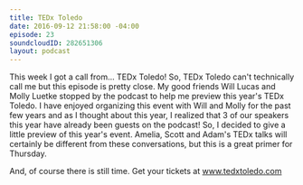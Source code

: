```yaml
---
title: TEDx Toledo
date: 2016-09-12 21:58:00 -04:00
episode: 23
soundcloudID: 282651306
layout: podcast
---
```


This week I got a call from... TEDx Toledo! So, TEDx Toledo can't technically call me but this episode is pretty close. My good friends Will Lucas and Molly Luetke stopped by the podcast to help me preview this year's TEDx Toledo. I have enjoyed organizing this event with Will and Molly for the past few years and as I thought about this year, I realized that 3 of our speakers this year have already been guests on the podcast! So, I decided to give a little preview of this year's event. Amelia, Scott and Adam's TEDx talks will certainly be different from these conversations, but this is a great primer for Thursday.

And, of course there is still time. Get your tickets at www.tedxtoledo.com
